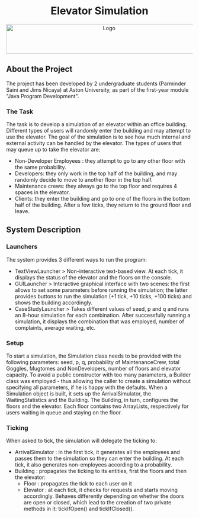 # <h1 align="center"><b>Elevator Simulation</b></h1>
<p align="center">
   <img src="https://cdn.discordapp.com/attachments/695010007808475147/830083364345479195/unknown.png" alt="Logo" width="540" height="80">
</p>

## About the Project
The project has been developed by 2 undergraduate students (Parminder Saini and Jims Nicaya) at Aston University, as part of the first-year module "Java Program Development".

### The Task
The task is to develop a simulation of an elevator within an office building. Different types of users will randomly enter the building and may attempt to use the elevator. The goal of the simulation is to see how much internal and external activity can be handled by the elevator. The types of users that may queue up to take the elevator are:
<ul>
<li>Non-Developer Employees : they attempt to go to any other floor with the same probability.</li>
<li>Developers: they only work in the top half of the building, and may randomly decide to move to another floor in the top half.</li>
<li>Maintenance crews: they always go to the top floor and requires 4 spaces in the elevator. </li>
<li>Clients: they enter the building and go to one of the floors in the bottom half of the building. After a few ticks, they return to the ground floor and leave. </li>
</ul>


## System Description
### Launchers
The system provides 3 different ways to run the program:
<ul>
<li>TextViewLauncher > Non-interactive text-based view. At each tick, it displays the status of the elevator and the floors on the console.</li>
<li>GUILauncher > Interactive graphical interface with two scenes: the first allows to set some parameters before running the simulation; the latter provides buttons to run the simulation (+1 tick, +10 ticks, +100 ticks) and shows the building accordingly.</li>
<li>CaseStudyLauncher > Takes different values of seed, p and q and runs an 8-hour simulation for each combination. After successfully running a simulation, it displays the combination that was employed, number of complaints, average waiting, etc.</li>
</ul>

### Setup
To start a simulation, the Simulation class needs to be provided with the following parameters: seed, p, q, probability of MaintenanceCrew, total Goggles, Mugtomes and NonDevelopers, number of floors and elevator capacity. To avoid a public constructor with too many parameters, a Builder class was employed - thus allowing the caller to create a simulation without specifying all parameters, if he is happy with the defaults.
When a Simulation object is built, it sets up the ArrivalSimulator, the WaitingStatistics and the Building. The Building, in turn, configures the floors and the elevator. Each floor contains two ArrayLists, respectively for users waiting in queue and staying on the floor.

### Ticking
When asked to tick, the simulation will delegate the ticking to:
<ul>
<li>ArrivalSimulator : in the first tick, it generates all the employees and passes them to the simulation so they can enter the building. At each tick, it also generates non-employees according to a probability. </li>
<li> Building : propagates the ticking to its entities, first the floors and then the elevator:
  <ul>
  <li>Floor : propagates the tick to each user on it
  <li>Elevator : at each tick, it checks for requests and starts moving accordingly. Behaves differently depending on whether the doors are open or closed, which lead to the creation of two private methods in it: tickIfOpen() and tickIfClosed().
  </ul>
</li>
</ul>
